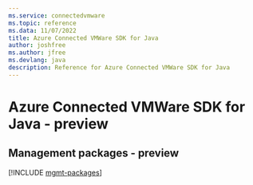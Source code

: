 ```yaml
---
ms.service: connectedvmware
ms.topic: reference
ms.data: 11/07/2022
title: Azure Connected VMWare SDK for Java
author: joshfree
ms.author: jfree
ms.devlang: java
description: Reference for Azure Connected VMWare SDK for Java
---
```

# Azure Connected VMWare SDK for Java - preview

## Management packages - preview
[!INCLUDE [mgmt-packages](connected-vmware-mgmt-index.md)]